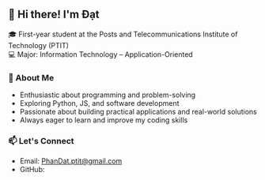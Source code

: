 ## 👋 Hi there! I'm Đạt  
🎓 First-year student at the Posts and Telecommunications Institute of Technology (PTIT)  
💻 Major: Information Technology – Application-Oriented  

### 🚀 About Me  
- Enthusiastic about programming and problem-solving  
- Exploring Python, JS, and software development  
- Passionate about building practical applications and real-world solutions  
- Always eager to learn and improve my coding skills  

### 📫 Let's Connect  
- Email: PhanDat.ptit@gmail.com 
- GitHub: 
